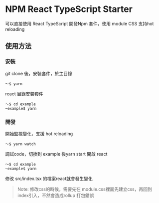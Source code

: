 # NPM React TypeScript Starter 

可以直接使用 React TypeScript 開發Npm 套件，使用 module CSS 支持hot reloading

## 使用方法

### 安裝

 git clone 後，安裝套件，於主目錄

```
～$ yarn 
```

react 目錄安裝套件

```
～$ cd example 
~example$ yarn
```

### 開發

開始監視變化，支援 hot reloading

```
～$ yarn watch
```

調試code，切換到 example 後yarn start 開啟 react

```
～$ cd example 
~example$ yarn
```

修改 src/index.tsx 的檔案react就會發生變化

>  Note: 修改css的時候，需要先在 module.css裡面先建立css，再回到index引入，不然會造成rollup 打包錯誤

